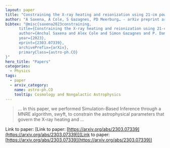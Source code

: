 ```yaml
---
layout: paper
title: "Constraining the X-ray heating and reionization using 21-cm power spectra with Marginal Neural Ratio Estimation"
author: "A Saxena, A Cole, S Gazagnes, PD Meerburg… - arXiv preprint arXiv …, 2023 - arxiv.org"
bibtex: "@misc{saxena2023constraining,
      title={Constraining the X-ray heating and reionization using 21-cm power spectra with Marginal Neural Ratio Estimation}, 
      author={Anchal Saxena and Alex Cole and Simon Gazagnes and P. Daniel Meerburg and Christoph Weniger and Samuel J. Witte},
      year={2023},
      eprint={2303.07339},
      archivePrefix={arXiv},
      primaryClass={astro-ph.CO}
}"
hero_title: "Papers"
categories:
  - Physics
tags:
  - paper
  - arxiv_category:
    name: astro-ph.CO
    tooltip: Cosmology and Nongalactic Astrophysics
---
```

>… In this paper, we performed Simulation-Based Inference through a MNRE algorithm, swyft, to constrain the astrophysical parameters that govern the X-ray heating and …

Link to paper: [Link to paper: [https://arxiv.org/abs/2303.07339](https://arxiv.org/abs/2303.07339)](Link to paper: [https://arxiv.org/abs/2303.07339](https://arxiv.org/abs/2303.07339))


